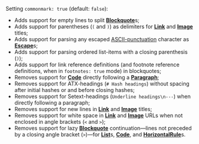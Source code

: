 Setting `commonmark: true` (default: `false`):

*   Adds support for empty lines to split [**Blockquote**](https://github.com/wooorm/mdast/blob/master/doc/Nodes.md#blockquote)s;
*   Adds support for parentheses (`(` and `)`) as delimiters for [**Link**](https://github.com/wooorm/mdast/blob/master/doc/Nodes.md#link) and [**Image**](https://github.com/wooorm/mdast/blob/master/doc/Nodes.md#image) titles;
*   Adds support for parsing any escaped [ASCII-punctuation](http://spec.commonmark.org/0.18/#backslash-escapes) character as [**Escape**](https://github.com/wooorm/mdast/blob/master/doc/Nodes.md#escape)s;
*   Adds support for parsing ordered list-items with a closing parenthesis (`)`);
*   Adds support for link reference definitions (and footnote reference definitions, when in `footnotes: true` mode) in blockquotes;
*   Removes support for [**Code**](https://github.com/wooorm/mdast/blob/master/doc/Nodes.md#code) directly following a [**Paragraph**](https://github.com/wooorm/mdast/blob/master/doc/Nodes.md#paragraph);
*   Removes support for ATX-headings (`# Hash headings`) without spacing after initial hashes or and before closing hashes;
*   Removes support for Setext-headings (`Underline headings\n---`) when directly following a paragraph;
*   Removes support for new lines in [**Link**](https://github.com/wooorm/mdast/blob/master/doc/Nodes.md#link) and [**Image**](https://github.com/wooorm/mdast/blob/master/doc/Nodes.md#image) titles;
*   Removes support for white space in [**Link**](https://github.com/wooorm/mdast/blob/master/doc/Nodes.md#link) and [**Image**](https://github.com/wooorm/mdast/blob/master/doc/Nodes.md#image) URLs when not enclosed in angle brackets (`<` and `>`);
*   Removes support for lazy [**Blockquote**](https://github.com/wooorm/mdast/blob/master/doc/Nodes.md#blockquote) continuation—lines not preceded by a closing angle bracket (`>`)—for [**List**](https://github.com/wooorm/mdast/blob/master/doc/Nodes.md#list)s, [**Code**](https://github.com/wooorm/mdast/blob/master/doc/Nodes.md#code), and [**HorizontalRule**](https://github.com/wooorm/mdast/blob/master/doc/Nodes.md#horizontalrule)s.
